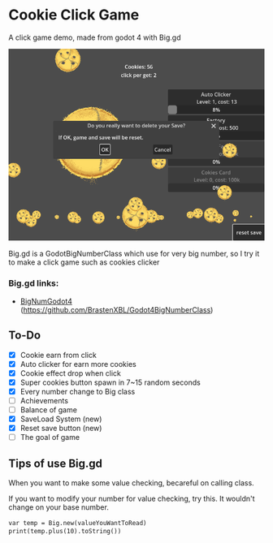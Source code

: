 # Cookie Click Game
A click game demo, made from godot 4 with Big.gd

![image](screenshot2.png)

Big.gd is a GodotBigNumberClass which use for very big number,
so I try it to make a click game such as cookies clicker

### Big.gd links:
- [BigNumGodot4](https://github.com/BrastenXBL/Godot4BigNumberClass) (https://github.com/BrastenXBL/Godot4BigNumberClass)

## To-Do
- [x] Cookie earn from click
- [x] Auto clicker for earn more cookies
- [x] Cookie effect drop when click
- [x] Super cookies button spawn in 7~15 random seconds
- [x] Every number change to Big class
- [ ] Achievements
- [ ] Balance of game
- [x] SaveLoad System (new)
- [x] Reset save button (new)
- [ ] The goal of game
## Tips of use Big.gd
When you want to make some value checking, becareful on calling class.

If you want to modify your number for value checking, try this. It wouldn't change on your base number.
``` 
var temp = Big.new(valueYouWantToRead) 
print(temp.plus(10).toString())
```
